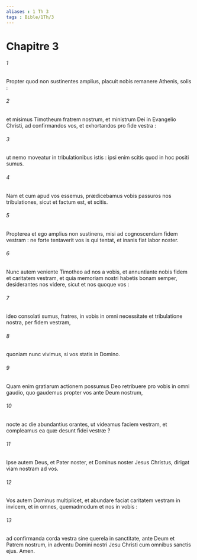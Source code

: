 ```yaml
---
aliases : 1 Th 3
tags : Bible/1Th/3
---
```


# Chapitre 3

###### 1
Propter quod non sustinentes amplius, placuit nobis remanere Athenis, solis :
###### 2
et misimus Timotheum fratrem nostrum, et ministrum Dei in Evangelio Christi, ad confirmandos vos, et exhortandos pro fide vestra :
###### 3
ut nemo moveatur in tribulationibus istis : ipsi enim scitis quod in hoc positi sumus.
###### 4
Nam et cum apud vos essemus, prædicebamus vobis passuros nos tribulationes, sicut et factum est, et scitis.
###### 5
Propterea et ego amplius non sustinens, misi ad cognoscendam fidem vestram : ne forte tentaverit vos is qui tentat, et inanis fiat labor noster.
###### 6
Nunc autem veniente Timotheo ad nos a vobis, et annuntiante nobis fidem et caritatem vestram, et quia memoriam nostri habetis bonam semper, desiderantes nos videre, sicut et nos quoque vos :
###### 7
ideo consolati sumus, fratres, in vobis in omni necessitate et tribulatione nostra, per fidem vestram,
###### 8
quoniam nunc vivimus, si vos statis in Domino.
###### 9
Quam enim gratiarum actionem possumus Deo retribuere pro vobis in omni gaudio, quo gaudemus propter vos ante Deum nostrum,
###### 10
nocte ac die abundantius orantes, ut videamus faciem vestram, et compleamus ea quæ desunt fidei vestræ ?
###### 11
Ipse autem Deus, et Pater noster, et Dominus noster Jesus Christus, dirigat viam nostram ad vos.
###### 12
Vos autem Dominus multiplicet, et abundare faciat caritatem vestram in invicem, et in omnes, quemadmodum et nos in vobis :
###### 13
ad confirmanda corda vestra sine querela in sanctitate, ante Deum et Patrem nostrum, in adventu Domini nostri Jesu Christi cum omnibus sanctis ejus. Amen.
